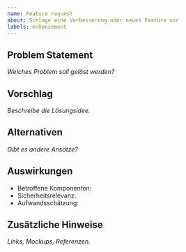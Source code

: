 ```yaml
---
name: Feature request
about: Schlage eine Verbesserung oder neues Feature vor
labels: enhancement
---
```


## Problem Statement
_Welches Problem soll gelöst werden?_

## Vorschlag
_Beschreibe die Lösungsidee._

## Alternativen
_Gibt es andere Ansätze?_ 

## Auswirkungen
- Betroffene Komponenten:
- Sicherheitsrelevanz:
- Aufwandsschätzung:

## Zusätzliche Hinweise
_Links, Mockups, Referenzen._
